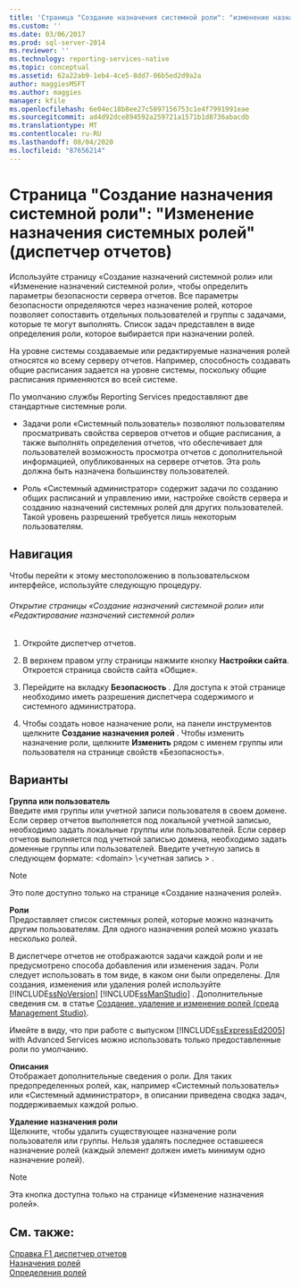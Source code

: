 ```yaml
---
title: 'Страница "Создание назначения системной роли": "изменение назначения системных ролей" (диспетчер отчетов) | Документация Майкрософт'
ms.custom: ''
ms.date: 03/06/2017
ms.prod: sql-server-2014
ms.reviewer: ''
ms.technology: reporting-services-native
ms.topic: conceptual
ms.assetid: 62a22ab9-1eb4-4ce5-8dd7-06b5ed2d9a2a
author: maggiesMSFT
ms.author: maggies
manager: kfile
ms.openlocfilehash: 6e04ec18b8ee27c5897156753c1e4f7991991eae
ms.sourcegitcommit: ad4d92dce894592a259721a1571b1d8736abacdb
ms.translationtype: MT
ms.contentlocale: ru-RU
ms.lasthandoff: 08/04/2020
ms.locfileid: "87656214"
---
```

# <a name="new-system-role-assignments-edit-system-role-assignments-page-report-manager"></a>Страница "Создание назначения системной роли": "Изменение назначения системных ролей" (диспетчер отчетов)
  Используйте страницу «Создание назначений системной роли» или «Изменение назначений системной роли», чтобы определить параметры безопасности сервера отчетов. Все параметры безопасности определяются через назначение ролей, которое позволяет сопоставить отдельных пользователей и группы с задачами, которые те могут выполнять. Список задач представлен в виде определения роли, которое выбирается при назначении ролей.  
  
 На уровне системы создаваемые или редактируемые назначения ролей относятся ко всему серверу отчетов. Например, способность создавать общие расписания задается на уровне системы, поскольку общие расписания применяются во всей системе.  
  
 По умолчанию службы Reporting Services предоставляют две стандартные системные роли.  
  
-   Задачи роли «Системный пользователь» позволяют пользователям просматривать свойства серверов отчетов и общие расписания, а также выполнять определения отчетов, что обеспечивает для пользователей возможность просмотра отчетов с дополнительной информацией, опубликованных на сервере отчетов. Эта роль должна быть назначена большинству пользователей.  
  
-   Роль «Системный администратор» содержит задачи по созданию общих расписаний и управлению ими, настройке свойств сервера и созданию назначений системных ролей для других пользователей. Такой уровень разрешений требуется лишь некоторым пользователям.  
  
## <a name="navigation"></a>Навигация  
 Чтобы перейти к этому местоположению в пользовательском интерфейсе, используйте следующую процедуру.  
  
###### <a name="to-open-the-new-system-role-assignments-or-edit-system-role-assignments-page"></a>Открытие страницы «Создание назначений системной роли» или «Редактирование назначений системной роли»  
  
1.  Откройте диспетчер отчетов.  
  
2.  В верхнем правом углу страницы нажмите кнопку **Настройки сайта**. Откроется страница свойств сайта «Общие».  
  
3.  Перейдите на вкладку **Безопасность** . Для доступа к этой странице необходимо иметь разрешения диспетчера содержимого и системного администратора.  
  
4.  Чтобы создать новое назначение роли, на панели инструментов щелкните **Создание назначения ролей** . Чтобы изменить назначение роли, щелкните **Изменить** рядом с именем группы или пользователя на странице свойств «Безопасность».  
  
## <a name="options"></a>Варианты  
 **Группа или пользователь**  
 Введите имя группы или учетной записи пользователя в своем домене. Если сервер отчетов выполняется под локальной учетной записью, необходимо задать локальные группы или пользователей. Если сервер отчетов выполняется под учетной записью домена, необходимо задать доменные группы или пользователей. Введите учетную запись в следующем формате: \<domain> \\<учетная запись \> .  
  
> [!NOTE]  
>  Это поле доступно только на странице «Создание назначения ролей».  
  
 **Роли**  
 Предоставляет список системных ролей, которые можно назначить другим пользователям. Для одного назначения ролей можно указать несколько ролей.  
  
 В диспетчере отчетов не отображаются задачи каждой роли и не предусмотрено способа добавления или изменения задач. Роли следует использовать в том виде, в каком они были определены. Для создания, изменения или удаления ролей используйте [!INCLUDE[ssNoVersion](../includes/ssnoversion-md.md)] [!INCLUDE[ssManStudio](../includes/ssmanstudio-md.md)] . Дополнительные сведения см. в статье [Создание, удаление и изменение ролей (среда Management Studio)](security/role-definitions-create-delete-or-modify.md).  
  
 Имейте в виду, что при работе с выпуском [!INCLUDE[ssExpressEd2005](../includes/ssexpressed2005-md.md)] with Advanced Services можно использовать только предоставленные роли по умолчанию.  
  
 **Описания**  
 Отображает дополнительные сведения о роли. Для таких предопределенных ролей, как, например «Системный пользователь» или «Системный администратор», в описании приведена сводка задач, поддерживаемых каждой ролью.  
  
 **Удаление назначения роли**  
 Щелкните, чтобы удалить существующее назначение роли пользователя или группы. Нельзя удалять последнее оставшееся назначение ролей (каждый элемент должен иметь минимум одно назначение ролей).  
  
> [!NOTE]  
>  Эта кнопка доступна только на странице «Изменение назначения ролей».  
  
## <a name="see-also"></a>См. также:  
 [Справка F1 диспетчер отчетов](../../2014/reporting-services/report-manager-f1-help.md)   
 [Назначения ролей](security/role-assignments.md)   
 [Определения ролей](security/role-definitions.md)  
  
  
